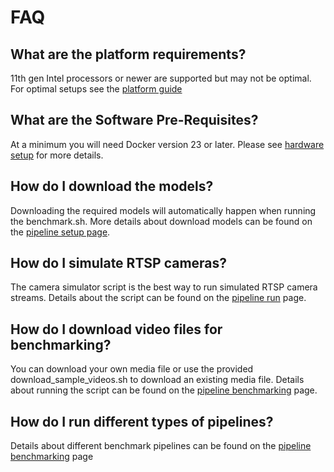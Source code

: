 # FAQ

## What are the platform requirements?

11th gen Intel processors or newer are supported but may not be optimal. For optimal setups see the [platform guide](./platforms.md)

## What are the Software Pre-Requisites?

At a minimum you will need Docker version 23 or later. Please see [hardware setup](./hardwaresetup.md) for more details.

## How do I download the models?

Downloading the required models will automatically happen when running the benchmark.sh. More details about download models can be found on the [pipeline setup page](./pipelinesetup.md).

## How do I simulate RTSP cameras?

The camera simulator script is the best way to run simulated RTSP camera streams. Details about the script can be found on the [pipeline run](./pipelinerun.md##Run-camera-simulator) page.

## How do I download video files for benchmarking?

You can download your own media file or use the provided download_sample_videos.sh to download an existing media file. Details about running the script can be found on the [pipeline benchmarking](./pipelinebenchmarking.md#download_sample_videos.sh) page.

## How do I run different types of pipelines?

Details about different benchmark pipelines can be found on the [pipeline benchmarking](./pipelinebenchmarking.md##Additional-Benchmark-Examples) page